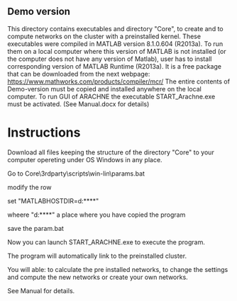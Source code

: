 ## Demo version

This directory contains executables and directory "Core", to create and to compute networks on the cluster with a preinstalled kernel. These executables were compiled in MATLAB version 8.1.0.604 (R2013a). To run them on a local computer where this version of MATLAB is not installed (or the computer does not have any version of Matlab), user has to install corresponding version of MATLAB Runtime (R2013a). It is a free package that can be downloaded from the next webpage:    https://www.mathworks.com/products/compiler/mcr/
The entire contents of Demo-version must be copied and installed anywhere on the local computer. To run GUI of ARACHNE the executable START_Arachne.exe must be activated. (See Manual.docx for details) 

# Instructions

Download all files keeping the structure of the directory "Core" to your computer opereting under OS Windows in any place. 

Go to Core\3rdparty\scripts\win-lin\params.bat

modify the row 

set "MATLABHOSTDIR=d:\****" 

wheere "d:\****" a place where you have copied the program

save the param.bat

Now you can launch START_ARACHNE.exe to execute the program. 

The program will automatically link to the preinstalled cluster.

You will able: to calculate the pre installed networks, to change the settings and compute the new networks or create your own networks.

See Manual for details. 


